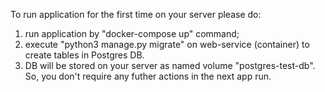 To run application for the first time on your server please do:

1) run application by "docker-compose up" command;
2) execute "python3 manage.py migrate" on web-service (container) to create tables in Postgres DB.
3) DB will be stored on your server as named volume "postgres-test-db". So, you don't require any futher actions in the next app run. 
